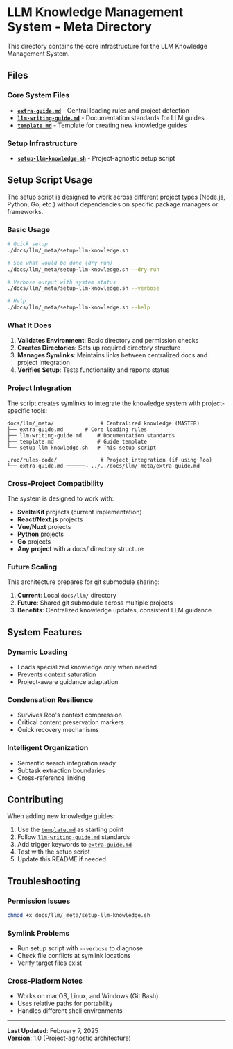# LLM Knowledge Management System - Meta Directory

This directory contains the core infrastructure for the LLM Knowledge Management System.

## Files

### Core System Files

- **[`extra-guide.md`](extra-guide.md)** - Central loading rules and project detection
- **[`llm-writing-guide.md`](llm-writing-guide.md)** - Documentation standards for LLM guides
- **[`template.md`](template.md)** - Template for creating new knowledge guides

### Setup Infrastructure

- **[`setup-llm-knowledge.sh`](setup-llm-knowledge.sh)** - Project-agnostic setup script

## Setup Script Usage

The setup script is designed to work across different project types (Node.js, Python, Go, etc.) without dependencies on specific package managers or frameworks.

### Basic Usage

```bash
# Quick setup
./docs/llm/_meta/setup-llm-knowledge.sh

# See what would be done (dry run)
./docs/llm/_meta/setup-llm-knowledge.sh --dry-run

# Verbose output with system status
./docs/llm/_meta/setup-llm-knowledge.sh --verbose

# Help
./docs/llm/_meta/setup-llm-knowledge.sh --help
```

### What It Does

1. **Validates Environment**: Basic directory and permission checks
2. **Creates Directories**: Sets up required directory structure
3. **Manages Symlinks**: Maintains links between centralized docs and project integration
4. **Verifies Setup**: Tests functionality and reports status

### Project Integration

The script creates symlinks to integrate the knowledge system with project-specific tools:

```
docs/llm/_meta/               # Centralized knowledge (MASTER)
├── extra-guide.md       # Core loading rules
├── llm-writing-guide.md     # Documentation standards
├── template.md              # Guide template
└── setup-llm-knowledge.sh   # This setup script

.roo/rules-code/              # Project integration (if using Roo)
└── extra-guide.md ──────→ ../../docs/llm/_meta/extra-guide.md
```

### Cross-Project Compatibility

The system is designed to work with:

- **SvelteKit** projects (current implementation)
- **React/Next.js** projects
- **Vue/Nuxt** projects
- **Python** projects
- **Go** projects
- **Any project** with a docs/ directory structure

### Future Scaling

This architecture prepares for git submodule sharing:

1. **Current**: Local `docs/llm/` directory
2. **Future**: Shared git submodule across multiple projects
3. **Benefits**: Centralized knowledge updates, consistent LLM guidance

## System Features

### Dynamic Loading

- Loads specialized knowledge only when needed
- Prevents context saturation
- Project-aware guidance adaptation

### Condensation Resilience

- Survives Roo's context compression
- Critical content preservation markers
- Quick recovery mechanisms

### Intelligent Organization

- Semantic search integration ready
- Subtask extraction boundaries
- Cross-reference linking

## Contributing

When adding new knowledge guides:

1. Use the [`template.md`](template.md) as starting point
2. Follow [`llm-writing-guide.md`](llm-writing-guide.md) standards
3. Add trigger keywords to [`extra-guide.md`](extra-guide.md)
4. Test with the setup script
5. Update this README if needed

## Troubleshooting

### Permission Issues

```bash
chmod +x docs/llm/_meta/setup-llm-knowledge.sh
```

### Symlink Problems

- Run setup script with `--verbose` to diagnose
- Check file conflicts at symlink locations
- Verify target files exist

### Cross-Platform Notes

- Works on macOS, Linux, and Windows (Git Bash)
- Uses relative paths for portability
- Handles different shell environments

---

**Last Updated**: February 7, 2025  
**Version**: 1.0 (Project-agnostic architecture)

